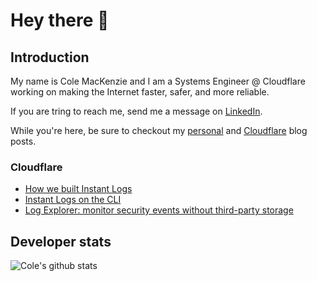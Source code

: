 # Hey there 👋

## Introduction

My name is Cole MacKenzie and I am a Systems Engineer @ Cloudflare working on making the Internet faster, safer, and more reliable. 

If you are tring to reach me, send me a message on [LinkedIn](https://linkedin.com/in/cole-mackenzie).

While you're here, be sure to checkout my [personal](https://mirio.dev) and [Cloudflare](https://blog.cloudflare.com/author/cole/) blog posts. 


### Cloudflare

- [How we built Instant Logs](https://blog.cloudflare.com/how-we-built-instant-logs/)
- [Instant Logs on the CLI](https://blog.cloudflare.com/instant-logs-on-the-command-line/)
- [Log Explorer: monitor security events without third-party storage](https://blog.cloudflare.com/log-explorer)

## Developer stats

![Cole's github stats](https://github-readme-stats.vercel.app/api?username=cmackenzie1&show_icons=true)
